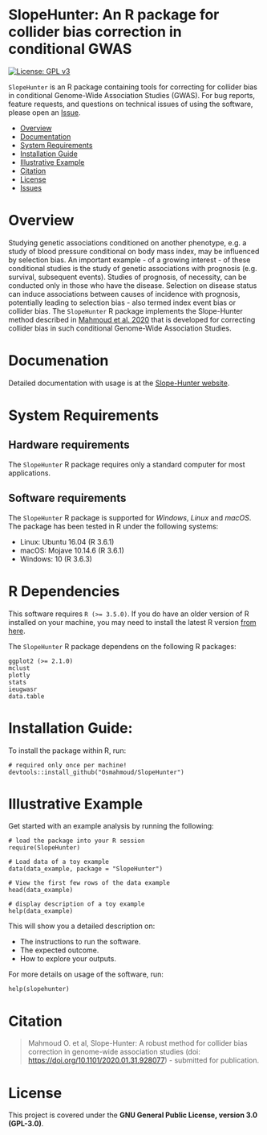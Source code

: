 # SlopeHunter: An R package for collider bias correction in conditional GWAS

[![License: GPL v3](https://img.shields.io/badge/License-GPLv3-blue.svg)](https://www.gnu.org/licenses/gpl-3.0)


`SlopeHunter` is an R package containing tools for correcting for collider bias in conditional Genome-Wide Association Studies (GWAS). For bug reports, feature requests, and questions on technical issues of using the software, please open an [Issue](/../../issues).

- [Overview](#overview)
- [Documentation](#documentation)
- [System Requirements](#system-requirements)
- [Installation Guide](#installation-guide)
- [Illustrative Example](#illustrative-example)
- [Citation](#citation)
- [License](#license)
- [Issues](https://github.com/Osmahmoud/SlopeHunter/issues)

# Overview
Studying genetic associations conditioned on another phenotype, e.g. a study of blood pressure
conditional on body mass index, may be influenced by selection bias. An important example - of a growing interest - of these conditional studies is the study of genetic associations with prognosis (e.g. survival, subsequent events). Studies of prognosis, of necessity, can be conducted only in those who have the disease. Selection on disease status can induce associations between causes of incidence with prognosis, potentially leading to selection bias - also termed index event bias or collider bias. The `SlopeHunter` R package implements the Slope-Hunter method described in [Mahmoud et al. 2020](https://www.biorxiv.org/content/10.1101/2020.01.31.928077v1) that is developed for correcting collider bias in such conditional Genome-Wide Association Studies.

# Documenation

Detailed documentation with usage is at the [Slope-Hunter website](http://osmahmoud.com/SlopeHunter/tutorial.html).

# System Requirements
## Hardware requirements
The `SlopeHunter` R package requires only a standard computer for most applications.

## Software requirements
The `SlopeHunter` R package is supported for *Windows*, *Linux* and *macOS*. The package has been tested in R under the following systems:
+ Linux: Ubuntu 16.04 (R 3.6.1)
+ macOS: Mojave 10.14.6 (R 3.6.1)
+ Windows: 10 (R 3.6.3)

# R Dependencies
This software requires `R (>= 3.5.0)`. If you do have an older version of R installed on your machine, you may need to install the latest R version [from here](https://cloud.r-project.org/).

The `SlopeHunter` R package dependens on the following R packages:

```
ggplot2 (>= 2.1.0)
mclust
plotly
stats
ieugwasr
data.table
```

# Installation Guide:
To install the package within R, run:

```{r}
# required only once per machine!
devtools::install_github("Osmahmoud/SlopeHunter")
```

# Illustrative Example
Get started with an example analysis by running the following:

```{r}
# load the package into your R session
require(SlopeHunter)

# Load data of a toy example
data(data_example, package = "SlopeHunter")

# View the first few rows of the data example
head(data_example)

# display description of a toy example
help(data_example)
```
This will show you a detailed description on:
+ The instructions to run the software.
+ The expected outcome.
+ How to explore your outputs.

For more details on usage of the software, run:
```{r}
help(slopehunter)
```

# Citation
> Mahmoud O. et al, Slope-Hunter: A robust method for collider bias correction in genome-wide association studies (doi: https://doi.org/10.1101/2020.01.31.928077) - submitted for publication.

# License
This project is covered under the **GNU General Public License, version 3.0 (GPL-3.0)**.
